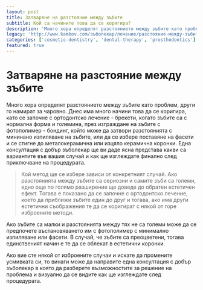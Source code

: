 ```yaml
---
layout: post
title: Затваряне на разстояние между зъбите
subtitle: Кой са начините това да се коригира?
description: 'Mного хора определят разстоянието между зъбите като проблем, други го намират за чаровно. Днес има много начини това да се коригира. Една консултация с добър зъболекар ще ви даде ясна представа какви са вариантите и как ще изглеждате финално след приключване на процедурата. '
legacy: 'http://www.kambov.com/зъболекар/лечение/разстояние-между-зъбите.html'
categories: ['cosmetic-dentistry', 'dental-therapy', 'prosthodontics']
featured: true
---
```

# Затваряне на разстояние между зъбите

Много хора определят разстоянието между зъбите като проблем, други го намират за чаровно. Днес има много начини това да се коригира, като се започне с ортодонтско лечение - брекети, когато зъбите са с нормална форма и големина, през изграждане на зъбите с фотополимер - бондинг, който може да затвори разстоянията с мининано изпиляване на зъбите, или да се избере поставяне на фасети и се стигне до металокерамична или изцяло керамична коронки. Една консултация с добър зъболекар ще ви даде ясна представа какви са вариантите във вашия случай и как ще изглеждате финално след приключване на процедурата.

> Кой метод ще се избере зависи от конкретният случай. Ако разстоянията между зъбите са сериозни и самите зъби са големи, едно още по голямо разширение ще доведе до обратен естетичен ефект. Тогава е показано да се започне с ортодонтско лечение, което да приближи зъбите един до друг и тогава, ако има други естетични съображения те да се коригират с някой от горе изброените методи. 

Ако зъбите са малки и разстоянията между тях не са големи може да се предпочете въстановяването им с фотополимер с минимално изпиляване или фасети. В случай, че зъбите са преоцветени, тогава единственият начин е те да се облекат в естетични коронки. 

Ако вие сте някой от изброените случаи и искате да промените усмивката си, то винаги може да направите една консултация с добър зъболекар в която да разберете възможностите за решение на проблема и визуално да се видите как ще изглеждате след процедурата.
